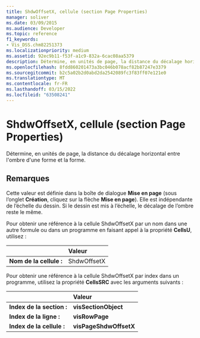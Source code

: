 ```yaml
---
title: ShdwOffsetX, cellule (section Page Properties)
manager: soliver
ms.date: 03/09/2015
ms.audience: Developer
ms.topic: reference
f1_keywords:
- Vis_DSS.chm82251373
ms.localizationpriority: medium
ms.assetid: 92ec9b11-f53f-a1c9-832a-6cac08aa5379
description: Détermine, en unités de page, la distance du décalage horizontal entre l'ombre d'une forme et la forme.
ms.openlocfilehash: 8fdd860201473a3bc046b078acf82b87247e3379
ms.sourcegitcommit: b2c5a02b2d0abd2da2542089fc3f83ff07e121e0
ms.translationtype: MT
ms.contentlocale: fr-FR
ms.lasthandoff: 03/15/2022
ms.locfileid: "63508241"
---
```

# <a name="shdwoffsetx-cell-page-properties-section"></a>ShdwOffsetX, cellule (section Page Properties)

Détermine, en unités de page, la distance du décalage horizontal entre l'ombre d'une forme et la forme.
  
## <a name="remarks"></a>Remarques

Cette valeur est définie dans la boîte de dialogue **Mise en page** (sous l’onglet **Création**, cliquez sur la flèche **Mise en page**). Elle est indépendante de l’échelle du dessin. Si le dessin est mis à l’échelle, le décalage de l’ombre reste le même. 
  
Pour obtenir une référence à la cellule ShdwOffsetX par un nom dans une autre formule ou dans un programme en faisant appel à la propriété **CellsU**, utilisez : 
  
||Valeur |
|:-----|:-----|
| **Nom de la cellule :**  <br/> | ShdwOffsetX  <br/> |
   
Pour obtenir une référence à la cellule ShdwOffsetX par index dans un programme, utilisez la propriété **CellsSRC** avec les arguments suivants : 
  
||Valeur |
|:-----|:-----|
| **Index de la section :**  <br/> |**visSectionObject** <br/> |
| **Index de la ligne :**  <br/> |**visRowPage** <br/> |
| **Index de la cellule :**  <br/> |**visPageShdwOffsetX** <br/> |
   

